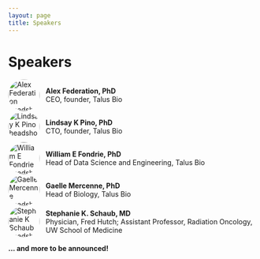 ```yaml
---
layout: page
title: Speakers
---
```


# Speakers

<!-- Headshots go in /assets/images/speakers/ -->
<!-- Duplicate a <details> block per speaker -->

<details class="speaker">
  <summary style="display:flex;align-items:center;gap:12px;cursor:pointer;">
    <img src="{{ '/assets/images/speakers/alex-federation.jpg' | relative_url }}" alt="Alex Federation headshot" width="64" height="64" style="border-radius:50%;object-fit:cover;">
    <div>
      <strong>Alex Federation, PhD</strong><br>
      CEO, founder, Talus Bio
    </div>
  </summary>
  <div style="margin:0.75rem 0 1.25rem 76px;">
    <p>Bio coming soon. Placeholder text for Alex Federation’s bioblurb.</p>
  </div>
</details>

<details class="speaker">
  <summary style="display:flex;align-items:center;gap:12px;cursor:pointer;">
    <img src="{{ '/assets/images/speakers/lindsay-k-pino.jpg' | relative_url }}" alt="Lindsay K Pino headshot" width="64" height="64" style="border-radius:50%;object-fit:cover;">
    <div>
      <strong>Lindsay K Pino, PhD</strong><br>
      CTO, founder, Talus Bio
    </div>
  </summary>
  <div style="margin:0.75rem 0 1.25rem 76px;">
    <p>Bio coming soon. Placeholder text for Lindsay K Pino’s bioblurb.</p>
  </div>
</details>

<details class="speaker">
  <summary style="display:flex;align-items:center;gap:12px;cursor:pointer;">
    <img src="{{ '/assets/images/speakers/william-e-fondrie.jpg' | relative_url }}" alt="William E Fondrie headshot" width="64" height="64" style="border-radius:50%;object-fit:cover;">
    <div>
      <strong>William E Fondrie, PhD</strong><br>
      Head of Data Science and Engineering, Talus Bio
    </div>
  </summary>
  <div style="margin:0.75rem 0 1.25rem 76px;">
    <p>Bio coming soon. Placeholder text for William E Fondrie’s bioblurb.</p>
  </div>
</details>

<details class="speaker">
  <summary style="display:flex;align-items:center;gap:12px;cursor:pointer;">
    <img src="{{ '/assets/images/speakers/gaelle-mercenne.jpg' | relative_url }}" alt="Gaelle Mercenne headshot" width="64" height="64" style="border-radius:50%;object-fit:cover;">
    <div>
      <strong>Gaelle Mercenne, PhD</strong><br>
      Head of Biology, Talus Bio
    </div>
  </summary>
  <div style="margin:0.75rem 0 1.25rem 76px;">
    <p>Bio coming soon. Placeholder text for Gaelle Mercenne’s bioblurb.</p>
  </div>
</details>

<details class="speaker">
  <summary style="display:flex;align-items:center;gap:12px;cursor:pointer;">
    <img src="{{ '/assets/images/speakers/stephanie-k-schaub.jpg' | relative_url }}" alt="Stephanie K Schaub headshot" width="64" height="64" style="border-radius:50%;object-fit:cover;">
    <div>
      <strong>Stephanie K. Schaub, MD</strong><br>
      Physician, Fred Hutch; Assistant Professor, Radiation Oncology, UW School of Medicine
    </div>
  </summary>
  <div style="margin:0.75rem 0 1.25rem 76px;">
    <p>Bio coming soon. Placeholder text for Stephanie K. Schaub’s bioblurb.</p>
  </div>
</details>


**... and more to be announced!**  

